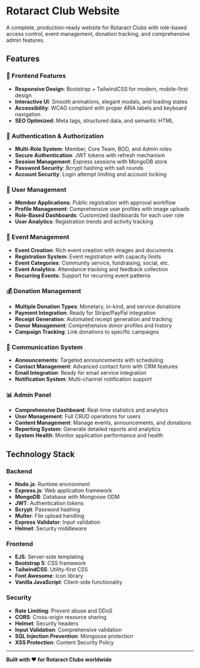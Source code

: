 # Rotaract Club Website

A complete, production-ready website for Rotaract Clubs with role-based access control, event management, donation tracking, and comprehensive admin features.

## Features

### 🌟 Frontend Features
- **Responsive Design**: Bootstrap + TailwindCSS for modern, mobile-first design
- **Interactive UI**: Smooth animations, elegant modals, and loading states
- **Accessibility**: WCAG compliant with proper ARIA labels and keyboard navigation
- **SEO Optimized**: Meta tags, structured data, and semantic HTML

### 🔐 Authentication & Authorization
- **Multi-Role System**: Member, Core Team, BOD, and Admin roles
- **Secure Authentication**: JWT tokens with refresh mechanism
- **Session Management**: Express sessions with MongoDB store
- **Password Security**: Bcrypt hashing with salt rounds
- **Account Security**: Login attempt limiting and account locking

### 👥 User Management
- **Member Applications**: Public registration with approval workflow
- **Profile Management**: Comprehensive user profiles with image uploads
- **Role-Based Dashboards**: Customized dashboards for each user role
- **User Analytics**: Registration trends and activity tracking

### 📅 Event Management
- **Event Creation**: Rich event creation with images and documents
- **Registration System**: Event registration with capacity limits
- **Event Categories**: Community service, fundraising, social, etc.
- **Event Analytics**: Attendance tracking and feedback collection
- **Recurring Events**: Support for recurring event patterns

### 💰 Donation Management
- **Multiple Donation Types**: Monetary, in-kind, and service donations
- **Payment Integration**: Ready for Stripe/PayPal integration
- **Receipt Generation**: Automated receipt generation and tracking
- **Donor Management**: Comprehensive donor profiles and history
- **Campaign Tracking**: Link donations to specific campaigns

### 📢 Communication System
- **Announcements**: Targeted announcements with scheduling
- **Contact Management**: Advanced contact form with CRM features
- **Email Integration**: Ready for email service integration
- **Notification System**: Multi-channel notification support

### 📊 Admin Panel
- **Comprehensive Dashboard**: Real-time statistics and analytics
- **User Management**: Full CRUD operations for users
- **Content Management**: Manage events, announcements, and donations
- **Reporting System**: Generate detailed reports and analytics
- **System Health**: Monitor application performance and health

## Technology Stack

### Backend
- **Node.js**: Runtime environment
- **Express.js**: Web application framework
- **MongoDB**: Database with Mongoose ODM
- **JWT**: Authentication tokens
- **Bcrypt**: Password hashing
- **Multer**: File upload handling
- **Express Validator**: Input validation
- **Helmet**: Security middleware

### Frontend
- **EJS**: Server-side templating
- **Bootstrap 5**: CSS framework
- **TailwindCSS**: Utility-first CSS
- **Font Awesome**: Icon library
- **Vanilla JavaScript**: Client-side functionality

### Security
- **Rate Limiting**: Prevent abuse and DDoS
- **CORS**: Cross-origin resource sharing
- **Helmet**: Security headers
- **Input Validation**: Comprehensive validation
- **SQL Injection Prevention**: Mongoose protection
- **XSS Protection**: Content Security Policy

---

**Built with ❤️ for Rotaract Clubs worldwide**
